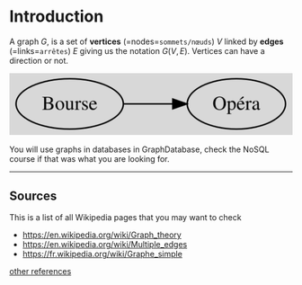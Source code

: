 # Introduction

A graph $G$, is a set of **vertices** (=nodes=`sommets/nœuds`) $V$
linked by **edges** (=links=`arrêtes`) $E$ giving us the notation
$G(V, E)$. Vertices can have a direction or not.

![example](example.svg)

You will use graphs in databases in GraphDatabase,
check the NoSQL course if that was what you are looking
for.

<hr class="sl">

## Sources

This is a list of all Wikipedia pages that you may
want to check

* <https://en.wikipedia.org/wiki/Graph_theory>
* <https://en.wikipedia.org/wiki/Multiple_edges>
* <https://fr.wikipedia.org/wiki/Graphe_simple>

[other references](refs.md)